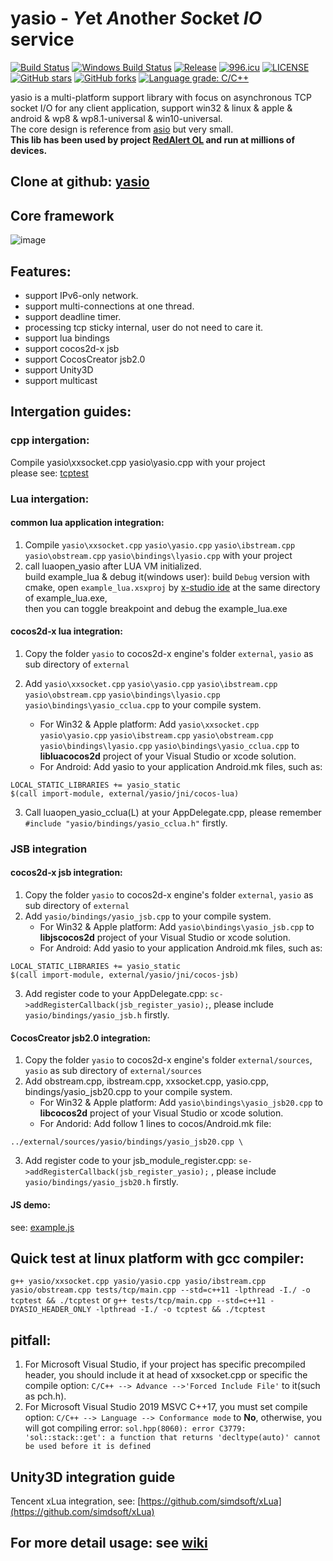 # yasio - *Y*et *A*nother *S*ocket *IO* service
[![Build Status](https://travis-ci.com/simdsoft/yasio.svg?branch=master)](https://travis-ci.com/simdsoft/yasio)
[![Windows Build Status](https://ci.appveyor.com/api/projects/status/fnd3fji4dss7ppsd/branch/master?svg=true)](https://ci.appveyor.com/project/halx99/yasio)
[![Release](https://img.shields.io/badge/release-v3.31.0-blue.svg)](https://github.com/simdsoft/yasio/releases)
[![996.icu](https://img.shields.io/badge/link-996.icu-red.svg)](https://996.icu)
[![LICENSE](https://img.shields.io/badge/license-Anti%20996-blue.svg)](https://github.com/simdsoft/yasio/blob/master/LICENSE)
[![GitHub stars](https://img.shields.io/github/stars/simdsoft/yasio.svg?label=Stars)](https://github.com/simdsoft/yasio)
[![GitHub forks](https://img.shields.io/github/forks/simdsoft/yasio.svg?label=Fork)](https://github.com/simdsoft/yasio)
[![Language grade: C/C++](https://img.shields.io/lgtm/grade/cpp/g/simdsoft/yasio.svg?logo=lgtm&logoWidth=18)](https://lgtm.com/projects/g/simdsoft/yasio/context:cpp)

yasio is a multi-platform support library with focus on asynchronous TCP socket I/O for any client application, support win32 & linux & apple & android & wp8 & wp8.1-universal & win10-universal.  
The core design is reference from [asio](https://github.com/chriskohlhoff/asio) but very small.  
**This lib has been used by project [RedAlert OL](http://hongjing.qq.com/) and run at millions of devices.**

## Clone at github: [yasio](https://github.com/simdsoft/yasio)

## Core framework
![image](https://github.com/simdsoft/yasio/blob/master/framework.png)  

## Features: 
* support IPv6-only network.  
* support multi-connections at one thread.  
* support deadline timer.  
* processing tcp sticky internal, user do not need to care it.  
* support lua bindings  
* support cocos2d-x jsb  
* support CocosCreator jsb2.0  
* support Unity3D
* support multicast
  
## Intergation guides:  
### cpp intergation: 
Compile yasio\xxsocket.cpp yasio\yasio.cpp with your project  
please see: [tcptest](https://github.com/simdsoft/yasio/blob/master/tests/tcp/main.cpp)  
  
    
### Lua intergation: 
#### common lua application integration:
1. Compile ```yasio\xxsocket.cpp``` ```yasio\yasio.cpp``` ```yasio\ibstream.cpp``` ```yasio\obstream.cpp``` ```yasio\bindings\lyasio.cpp``` with your project  
2. call luaopen_yasio after LUA VM initialized.  
build example_lua & debug it(windows user): build ```Debug``` version with cmake, open ```example_lua.xsxproj```  by [x-studio ide](https://x-studio.net/) at the same directory of example_lua.exe,  
then you can toggle breakpoint and debug the example_lua.exe
  
#### cocos2d-x lua integration:
1. Copy the folder ```yasio``` to cocos2d-x engine's folder ```external```, ```yasio``` as sub directory of ```external```  

2. Add ```yasio\xxsocket.cpp``` ```yasio\yasio.cpp``` ```yasio\ibstream.cpp``` ```yasio\obstream.cpp``` ```yasio\bindings\lyasio.cpp```
```yasio\bindings\yasio_cclua.cpp``` to your compile system.
    + For Win32 & Apple platform:
Add ```yasio\xxsocket.cpp``` ```yasio\yasio.cpp``` ```yasio\ibstream.cpp``` ```yasio\obstream.cpp``` ```yasio\bindings\lyasio.cpp```
```yasio\bindings\yasio_cclua.cpp``` to **libluacocos2d** project of your Visual Studio or xcode solution.  
    + For Android:
Add yasio to your application Android.mk files, such as:  
```
LOCAL_STATIC_LIBRARIES += yasio_static
$(call import-module, external/yasio/jni/cocos-lua)
```

3. Call luaopen_yasio_cclua(L) at your AppDelegate.cpp, please remember ```#include "yasio/bindings/yasio_cclua.h"``` firstly.  

### JSB integration  
#### cocos2d-x jsb integration:
1. Copy the folder ```yasio``` to cocos2d-x engine's folder ```external```, ```yasio``` as sub directory of ```external``` 
2. Add ```yasio/bindings/yasio_jsb.cpp``` to your compile system.
    + For Win32 & Apple platform:
Add ```yasio\bindings\yasio_jsb.cpp``` to **libjscocos2d** project of your Visual Studio or xcode solution. 
    + For Android: Add yasio to your application Android.mk files, such as: 
```
LOCAL_STATIC_LIBRARIES += yasio_static
$(call import-module, external/yasio/jni/cocos-jsb)
```
3. Add register code to your AppDelegate.cpp: ```sc->addRegisterCallback(jsb_register_yasio);```, please include ```yasio/bindings/yasio_jsb.h``` firstly.
#### CocosCreator jsb2.0 integration:
1. Copy the folder ```yasio``` to cocos2d-x engine's folder ```external/sources```, ```yasio``` as sub directory of ```external/sources```  
2. Add obstream.cpp, ibstream.cpp, xxsocket.cpp, yasio.cpp, bindings/yasio_jsb20.cpp to your compile system.
    + For Win32 & Apple platform: Add ```yasio\bindings\yasio_jsb20.cpp``` to **libcocos2d** project of your Visual Studio or xcode solution.  
    + For Andorid: Add follow 1 lines to cocos/Android.mk file:
```
../external/sources/yasio/bindings/yasio_jsb20.cpp \
```
3. Add register code to your jsb_module_register.cpp: ```se->addRegisterCallback(jsb_register_yasio);``` , please include ```yasio/bindings/yasio_jsb20.h``` firstly.  


#### JS demo:
see: [example.js](https://github.com/simdsoft/yasio/blob/master/examples/js/example.js)  
  
  
## Quick test at linux platform with gcc compiler:  
```g++ yasio/xxsocket.cpp yasio/yasio.cpp yasio/ibstream.cpp yasio/obstream.cpp tests/tcp/main.cpp --std=c++11 -lpthread -I./ -o tcptest && ./tcptest``` or ```g++ tests/tcp/main.cpp --std=c++11 -DYASIO_HEADER_ONLY -lpthread -I./ -o tcptest && ./tcptest``` 
  
## pitfall: 
1. For Microsoft Visual Studio, if your project has specific precompiled header, you should include it at head of xxsocket.cpp or specific the compile option: ```C/C++ --> Advance -->'Forced Include File'``` to it(such as pch.h).  
2. For Microsoft Visual Studio 2019 MSVC C++17, you must set compile option: ```C/C++ --> Language --> Conformance mode``` to **No**, otherwise, you will got compiling error: ```sol.hpp(8060): error C3779: 'sol::stack::get': a function that returns 'decltype(auto)' cannot be used before it is defined```
  
## Unity3D integration guide
Tencent xLua integration, see: [https://github.com/simdsoft/xLua](https://github.com/simdsoft/xLua)

## For more detail usage: see [wiki](https://github.com/simdsoft/yasio/wiki)

